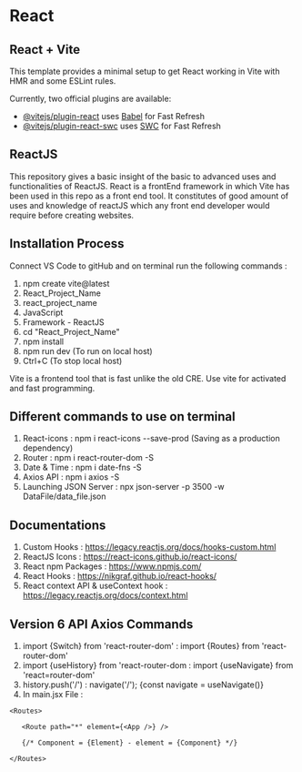 # React
## React + Vite

This template provides a minimal setup to get React working in Vite with HMR and some ESLint rules.

Currently, two official plugins are available:

- [@vitejs/plugin-react](https://github.com/vitejs/vite-plugin-react/blob/main/packages/plugin-react/README.md) uses [Babel](https://babeljs.io/) for Fast Refresh
- [@vitejs/plugin-react-swc](https://github.com/vitejs/vite-plugin-react-swc) uses [SWC](https://swc.rs/) for Fast Refresh

## ReactJS

This repository gives a basic insight of the basic to advanced uses and functionalities of ReactJS. React is a frontEnd framework in which Vite has been used in this repo as a front end tool. It constitutes of good amount of uses and knowledge of reactJS which any front end developer would require before creating websites.

## Installation Process
Connect VS Code to gitHub and on terminal run the following commands : 
1. npm create vite@latest
2. React_Project_Name
3. react_project_name
4. JavaScript
5. Framework - ReactJS
6. cd "React_Project_Name"
7. npm install
8. npm run dev (To run on local host)
9. Ctrl+C (To stop local host)

Vite is a frontend tool that is fast unlike the old CRE. Use vite for activated and fast programming.

## Different commands to use on terminal 
1. React-icons : npm i react-icons --save-prod (Saving as a production dependency)
2. Router : npm i react-router-dom -S
3. Date & Time : npm i date-fns -S
4. Axios API : npm i axios -S
5. Launching JSON Server : npx json-server -p 3500 -w DataFile/data_file.json

## Documentations 
1. Custom Hooks : https://legacy.reactjs.org/docs/hooks-custom.html
2. ReactJS Icons : https://react-icons.github.io/react-icons/
3. React npm Packages : https://www.npmjs.com/
4. React Hooks : https://nikgraf.github.io/react-hooks/
5. React context API & useContext hook : https://legacy.reactjs.org/docs/context.html

## Version 6 API Axios Commands
1. import {Switch} from 'react-router-dom' : import {Routes} from 'react-router-dom'
2. import {useHistory} from 'react-router-dom : import {useNavigate} from 'react=router-dom'
3. history.push('/') : navigate('/'); {const navigate = useNavigate()}
4. In main.jsx File :
```
<Routes>

   <Route path="*" element={<App />} />

   {/* Component = {Element} - element = {Component} */}

</Routes>

```